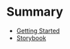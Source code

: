 # Summary

* [Getting Started](getting-started.md)
* [Storybook](https://folkloreinc.github.io/panneau-js/storybook/index.html)
